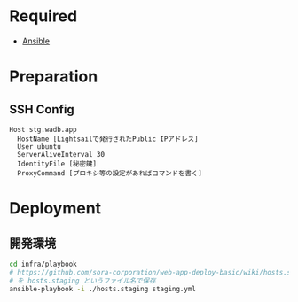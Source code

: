 # Required

-   [Ansible](https://www.ansible.com/)

# Preparation

## SSH Config

```
Host stg.wadb.app
  HostName [Lightsailで発行されたPublic IPアドレス]
  User ubuntu
  ServerAliveInterval 30
  IdentityFile [秘密鍵]
  ProxyCommand [プロキシ等の設定があればコマンドを書く]
```

# Deployment

## 開発環境

```bash
cd infra/playbook
# https://github.com/sora-corporation/web-app-deploy-basic/wiki/hosts.staging
# を hosts.staging というファイル名で保存
ansible-playbook -i ./hosts.staging staging.yml
```
